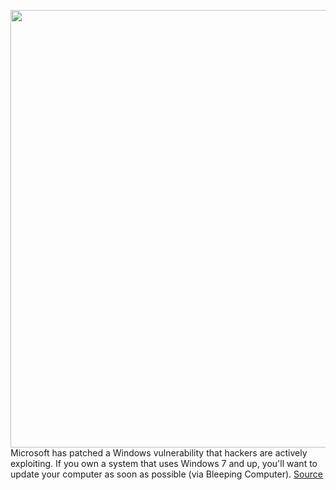 <img src='https://cdn.vox-cdn.com/thumbor/CtxRzEDttLL_0QDru0hnXo4XzTc=/0x0:2040x1360/1200x800/filters:focal(854x813:1180x1139)/cdn.vox-cdn.com/uploads/chorus_image/image/70979618/akrales_220309_4977_0232.0.jpg' width='700px' /><br/>
Microsoft has patched a Windows vulnerability that hackers are actively exploiting. If you own a system that uses Windows 7 and up, you'll want to update your computer as soon as possible (via Bleeping Computer).
<a href='https://www.theverge.com/2022/6/15/23169480/microsoft-patch-windows-11-update-follina-zero-day-exploit'> Source <a/>